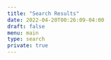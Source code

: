 ```yaml
---
title: "Search Results"
date: 2022-04-20T00:26:09-04:00
draft: false
menu: main
type: search
private: true
---
```

